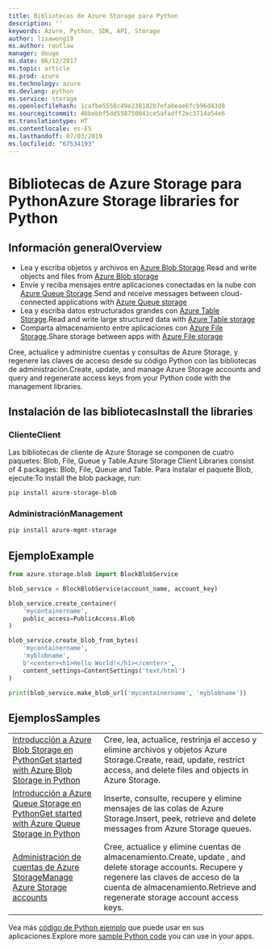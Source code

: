 ```yaml
---
title: Bibliotecas de Azure Storage para Python
description: ''
keywords: Azure, Python, SDK, API, Storage
author: lisawong19
ms.author: routlaw
manager: douge
ms.date: 06/12/2017
ms.topic: article
ms.prod: azure
ms.technology: azure
ms.devlang: python
ms.service: storage
ms.openlocfilehash: 1cafbe5558c49e238182b7efabeae6fcb96d43d8
ms.sourcegitcommit: 46bebbf5dd558750043ce5afadff2ec3714a54e6
ms.translationtype: HT
ms.contentlocale: es-ES
ms.lasthandoff: 07/03/2019
ms.locfileid: "67534193"
---
```

# <a name="azure-storage-libraries-for-python"></a><span data-ttu-id="1abac-103">Bibliotecas de Azure Storage para Python</span><span class="sxs-lookup"><span data-stu-id="1abac-103">Azure Storage libraries for Python</span></span>

## <a name="overview"></a><span data-ttu-id="1abac-104">Información general</span><span class="sxs-lookup"><span data-stu-id="1abac-104">Overview</span></span>
- <span data-ttu-id="1abac-105">Lea y escriba objetos y archivos en [Azure Blob Storage](https://docs.microsoft.com/azure/storage/storage-python-how-to-use-blob-storage).</span><span class="sxs-lookup"><span data-stu-id="1abac-105">Read and write objects and files from [Azure Blob storage](https://docs.microsoft.com/azure/storage/storage-python-how-to-use-blob-storage)</span></span>
- <span data-ttu-id="1abac-106">Envíe y reciba mensajes entre aplicaciones conectadas en la nube con [Azure Queue Storage](https://docs.microsoft.com/azure/storage/storage-python-how-to-use-queue-storage).</span><span class="sxs-lookup"><span data-stu-id="1abac-106">Send and receive messages between cloud-connected applications with [Azure Queue storage](https://docs.microsoft.com/azure/storage/storage-python-how-to-use-queue-storage)</span></span>
- <span data-ttu-id="1abac-107">Lea y escriba datos estructurados grandes con [Azure Table Storage](https://docs.microsoft.com/azure/storage/storage-python-how-to-use-table-storage).</span><span class="sxs-lookup"><span data-stu-id="1abac-107">Read and write large structured data with [Azure Table storage](https://docs.microsoft.com/azure/storage/storage-python-how-to-use-table-storage)</span></span> 
- <span data-ttu-id="1abac-108">Comparta almacenamiento entre aplicaciones con [Azure File Storage](https://docs.microsoft.com/azure/storage/storage-python-how-to-use-file-storage).</span><span class="sxs-lookup"><span data-stu-id="1abac-108">Share storage between apps with [Azure File storage](https://docs.microsoft.com/azure/storage/storage-python-how-to-use-file-storage)</span></span>

<span data-ttu-id="1abac-109">Cree, actualice y administre cuentas y consultas de Azure Storage, y regenere las claves de acceso desde su código Python con las bibliotecas de administración.</span><span class="sxs-lookup"><span data-stu-id="1abac-109">Create, update, and manage Azure Storage accounts and query and regenerate access keys from your Python code with the management libraries.</span></span>

## <a name="install-the-libraries"></a><span data-ttu-id="1abac-110">Instalación de las bibliotecas</span><span class="sxs-lookup"><span data-stu-id="1abac-110">Install the libraries</span></span>

### <a name="client"></a><span data-ttu-id="1abac-111">Cliente</span><span class="sxs-lookup"><span data-stu-id="1abac-111">Client</span></span>

<span data-ttu-id="1abac-112">Las bibliotecas de cliente de Azure Storage se componen de cuatro paquetes: Blob, File, Queue y Table.</span><span class="sxs-lookup"><span data-stu-id="1abac-112">Azure Storage Client Libraries consist of 4 packages: Blob, File, Queue and Table.</span></span> <span data-ttu-id="1abac-113">Para instalar el paquete Blob, ejecute:</span><span class="sxs-lookup"><span data-stu-id="1abac-113">To install the blob package, run:</span></span>

```bash
pip install azure-storage-blob
```

### <a name="management"></a><span data-ttu-id="1abac-114">Administración</span><span class="sxs-lookup"><span data-stu-id="1abac-114">Management</span></span>

```bash
pip install azure-mgmt-storage
```

## <a name="example"></a><span data-ttu-id="1abac-115">Ejemplo</span><span class="sxs-lookup"><span data-stu-id="1abac-115">Example</span></span>
```python
from azure.storage.blob import BlockBlobService

blob_service = BlockBlobService(account_name, account_key)

blob_service.create_container(
    'mycontainername',
    public_access=PublicAccess.Blob
)

blob_service.create_blob_from_bytes(
    'mycontainername',
    'myblobname',
    b'<center><h1>Hello World!</h1></center>',
    content_settings=ContentSettings('text/html')
)

print(blob_service.make_blob_url('mycontainername', 'myblobname'))
```

## <a name="samples"></a><span data-ttu-id="1abac-116">Ejemplos</span><span class="sxs-lookup"><span data-stu-id="1abac-116">Samples</span></span>

| | |
|--|--|
| [<span data-ttu-id="1abac-117">Introducción a Azure Blob Storage en Python</span><span class="sxs-lookup"><span data-stu-id="1abac-117">Get started with Azure Blob Storage in Python</span></span>](https://docs.microsoft.com/azure/storage/blobs/storage-python-how-to-use-blob-storage) | <span data-ttu-id="1abac-118">Cree, lea, actualice, restrinja el acceso y elimine archivos y objetos Azure Storage.</span><span class="sxs-lookup"><span data-stu-id="1abac-118">Create, read, update, restrict access, and delete files and objects in Azure Storage.</span></span> |
| [<span data-ttu-id="1abac-119">Introducción a Azure Queue Storage en Python</span><span class="sxs-lookup"><span data-stu-id="1abac-119">Get started with Azure Queue Storage in Python</span></span>](https://docs.microsoft.com/azure/storage/queues/storage-python-how-to-use-queue-storage) | <span data-ttu-id="1abac-120">Inserte, consulte, recupere y elimine mensajes de las colas de Azure Storage.</span><span class="sxs-lookup"><span data-stu-id="1abac-120">Insert, peek, retrieve and delete messages from Azure Storage queues.</span></span> | 
| [<span data-ttu-id="1abac-121">Administración de cuentas de Azure Storage</span><span class="sxs-lookup"><span data-stu-id="1abac-121">Manage Azure Storage accounts</span></span>](https://azure.microsoft.com/resources/samples/storage-python-manage) | <span data-ttu-id="1abac-122">Cree, actualice y elimine cuentas de almacenamiento.</span><span class="sxs-lookup"><span data-stu-id="1abac-122">Create, update , and delete storage accounts.</span></span> <span data-ttu-id="1abac-123">Recupere y regenere las claves de acceso de la cuenta de almacenamiento.</span><span class="sxs-lookup"><span data-stu-id="1abac-123">Retrieve and regenerate storage account access keys.</span></span>

<span data-ttu-id="1abac-124">Vea más [código de Python ejemplo](https://azure.microsoft.com/resources/samples/?platform=python) que puede usar en sus aplicaciones.</span><span class="sxs-lookup"><span data-stu-id="1abac-124">Explore more [sample Python code](https://azure.microsoft.com/resources/samples/?platform=python) you can use in your apps.</span></span>

